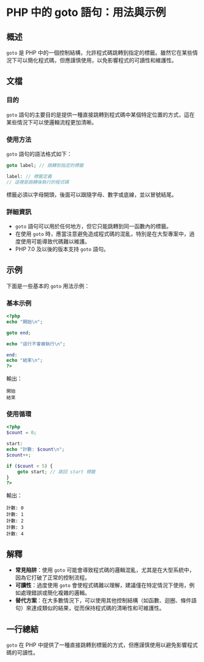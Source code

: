 <!--
Meta Description: # PHP 中的 goto 語句：用法與示例 ## 概述 `goto` 是 PHP 中的一個控制結構，允許程式碼跳轉到指定的標籤。雖然它在某些情況下可以簡化程式碼，但應謹慎使用，以免影響程式的可讀性和維護性。 ## 文檔 ### 目的 `goto` 語句的主要目的是提供一種直接跳轉到程式碼中某個特定...
Meta Keywords: goto, php, echo, count, start
-->

# PHP 中的 goto 語句：用法與示例

## 概述
`goto` 是 PHP 中的一個控制結構，允許程式碼跳轉到指定的標籤。雖然它在某些情況下可以簡化程式碼，但應謹慎使用，以免影響程式的可讀性和維護性。

## 文檔
### 目的
`goto` 語句的主要目的是提供一種直接跳轉到程式碼中某個特定位置的方式，這在某些情況下可以使邏輯流程更加清晰。

### 使用方法
`goto` 語句的語法格式如下：

```php
goto label; // 跳轉到指定的標籤

label: // 標籤定義
// 這裡是跳轉後執行的程式碼
```

標籤必須以字母開頭，後面可以跟隨字母、數字或底線，並以冒號結尾。

### 詳細資訊
- `goto` 語句可以用於任何地方，但它只能跳轉到同一函數內的標籤。
- 在使用 `goto` 時，應當注意避免造成程式碼的混亂，特別是在大型專案中，過度使用可能導致代碼難以維護。
- PHP 7.0 及以後的版本支持 `goto` 語句。

## 示例
下面是一些基本的 `goto` 用法示例：

### 基本示例
```php
<?php
echo "開始\n";

goto end;

echo "這行不會被執行\n";

end:
echo "結束\n";
?>
```
輸出：
```
開始
結束
```

### 使用循環
```php
<?php
$count = 0;

start:
echo "計數: $count\n";
$count++;

if ($count < 5) {
    goto start; // 跳回 start 標籤
}
?>
```
輸出：
```
計數: 0
計數: 1
計數: 2
計數: 3
計數: 4
```

## 解釋
- **常見陷阱**：使用 `goto` 可能會導致程式碼的邏輯混亂，尤其是在大型系統中，因為它打破了正常的控制流程。
- **可讀性**：過度使用 `goto` 會使程式碼難以理解，建議僅在特定情況下使用，例如處理錯誤或簡化複雜的邏輯。
- **替代方案**：在大多數情況下，可以使用其他控制結構（如函數、迴圈、條件語句）來達成類似的結果，從而保持程式碼的清晰性和可維護性。

## 一行總結
`goto` 在 PHP 中提供了一種直接跳轉到標籤的方式，但應謹慎使用以避免影響程式碼的可讀性。